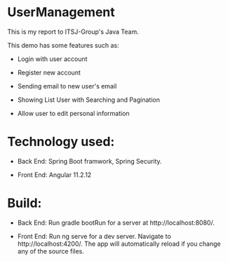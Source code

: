 # UserManagement

This is my report to ITSJ-Group's Java Team.

This demo has some features such as:

- Login with user account

- Register new account

- Sending email to new user's email

- Showing List User with Searching and Pagination

- Allow user to edit personal information

# Technology used:

 - Back End: Spring Boot framwork, Spring Security.

 - Front End: Angular 11.2.12

# Build:

 - Back End: Run gradle bootRun for a server at http://localhost:8080/.

 - Front End: Run ng serve for a dev server. Navigate to http://localhost:4200/. The app will automatically reload if you change any of the source files.
